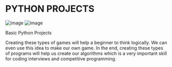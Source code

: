 # PYTHON PROJECTS

![image](https://user-images.githubusercontent.com/90493668/151435383-a37479b9-10c1-4317-afa5-10d72098b8f2.png) ![image](https://user-images.githubusercontent.com/90493668/151435476-f58636dc-4de7-407a-8067-6a9ca353f474.png)


Basic Python Projects 

Creating these types of games will help a beginner to think logically.
We can even use this idea to make our own game.
In the end, creating these types of programs will help us create our algorithms
which is a very important skill for coding interviews and competitive programming.
